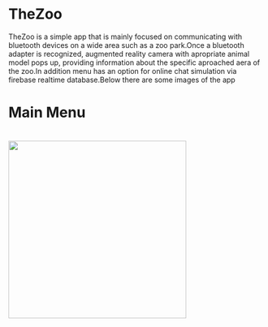 # TheZoo
TheZoo is a simple app that is mainly focused on communicating with bluetooth devices on a wide area such as a zoo park.Once a bluetooth adapter is recognized, augmented reality camera with apropriate animal model pops up, providing information about the specific aproached aera of the zoo.In addition menu has an option  for online chat simulation via firebase realtime database.Below there are some images of the app
# Main Menu
# <img src="https://github.com/chronis98/TheZoo/blob/master/97313231_2661693807452515_4769953639139639296_n.jpg" width="350">

